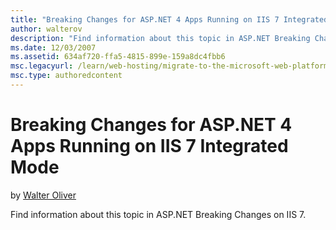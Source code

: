 ```yaml
---
title: "Breaking Changes for ASP.NET 4 Apps Running on IIS 7 Integrated Mode"
author: walterov
description: "Find information about this topic in ASP.NET Breaking Changes on IIS 7."
ms.date: 12/03/2007
ms.assetid: 634af720-ffa5-4815-899e-159a8dc4fbb6
msc.legacyurl: /learn/web-hosting/migrate-to-the-microsoft-web-platform/breaking-changes-for-aspnet-4-apps-running-on-iis-7-integrated-mode
msc.type: authoredcontent
---
```

# Breaking Changes for ASP.NET 4 Apps Running on IIS 7 Integrated Mode

by [Walter Oliver](https://github.com/walterov)

Find information about this topic in ASP.NET Breaking Changes on IIS 7.

